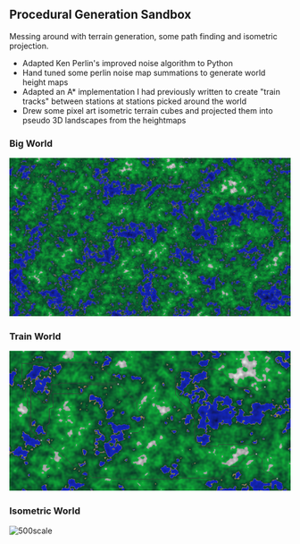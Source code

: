 <p align="center">

## Procedural Generation Sandbox
Messing around with terrain generation, some path finding and isometric projection.

* Adapted Ken Perlin's improved noise algorithm to Python
* Hand tuned some perlin noise map summations to generate world height maps
* Adapted an A* implementation I had previously written to create "train tracks" between stations at stations picked around the world
* Drew some pixel art isometric terrain cubes and projected them into pseudo 3D landscapes from the heightmaps

### Big World
![big map](sample_results/map.png)

### Train World
![500scale](sample_results/train.png)

### Isometric World
![500scale](sample_results/isoWorld500x500Scale1.8.png)

</p>
